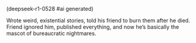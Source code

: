 (deepseek-r1-0528 #ai generated)

Wrote weird, existential stories, told his friend to burn them after he died. Friend ignored him, published everything, and now he’s basically the mascot of bureaucratic nightmares.
